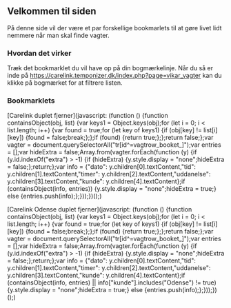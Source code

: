 ## Velkommen til siden

På denne side vil der være et par forskellige bookmarlets til at gøre livet lidt nemmere når man skal finde vagter.

### Hvordan det virker

Træk det bookmarklet du vil have op på din bogmærkelinje. Når du så er inde på https://carelink.temponizer.dk/index.php?page=vikar_vagter kan du klikke på bogmærket for at filtrere listen.

### Bookmarklets

[Carelink duplet fjerner](javascript: (function () {function containsObject(obj, list) {var keys1 = Object.keys(obj);for (let i = 0; i < list.length; i++) {var found = true;for (let key of keys1) {if (obj[key] != list[i][key]) {found = false;break;};};if (found) {return true;};};return false;};var vagter = document.querySelectorAll("tr[id^=vagtrow_booket_]");var entries = [];var hideExtra = false;Array.from(vagter.forEach(function (y) {if (y.id.indexOf("extra") > -1) {if (hideExtra) {y.style.display = "none";hideExtra = false;};return;};var info = {"dato":  y.children[0].textContent,"tid":  y.children[1].textContent,"timer":  y.children[2].textContent,"uddanelse":  y.children[3].textContent,"kunde":  y.children[4].textContent};if (containsObject(info, entries)) {y.style.display = "none";hideExtra = true;} else {entries.push(info);};}));})();)


[Carelink Odense duplet fjerner](javascript: (function () {function containsObject(obj, list) {var keys1 = Object.keys(obj);for (let i = 0; i < list.length; i++) {var found = true;for (let key of keys1) {if (obj[key] != list[i][key]) {found = false;break;};};if (found) {return true;};};return false;};var vagter = document.querySelectorAll("tr[id^=vagtrow_booket_]");var entries = [];var hideExtra = false;Array.from(vagter.forEach(function (y) {if (y.id.indexOf("extra") > -1) {if (hideExtra) {y.style.display = "none";hideExtra = false;};return;};var info = {"dato":  y.children[0].textContent,"tid":  y.children[1].textContent,"timer":  y.children[2].textContent,"uddanelse":  y.children[3].textContent,"kunde":  y.children[4].textContent};if (containsObject(info, entries) || info["kunde"].includes("Odense") != true) {y.style.display = "none";hideExtra = true;} else {entries.push(info);};}));})();)
